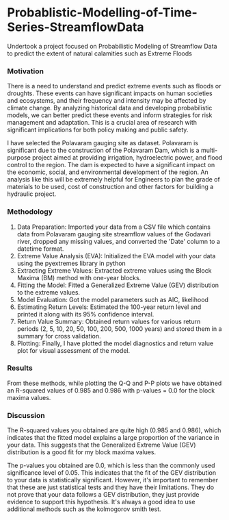 # Probablistic-Modelling-of-Time-Series-StreamflowData
Undertook a project focused on Probabilistic Modeling of Streamflow Data to predict the extent  of natural calamities such as Extreme Floods

### Motivation

There is a need to understand and predict extreme events such as floods or droughts. These events can have significant impacts on human societies and ecosystems, and their frequency and intensity may be affected by climate change. By analyzing historical data and developing probabilistic models, we can better predict these events and inform strategies for risk management and adaptation. This is a crucial area of research with significant implications for both policy making and public safety. 

I have selected the Polavaram gauging site as dataset. Polavaram is significant due to the construction of the Polavaram Dam, which is a multi-purpose project aimed at providing irrigation, hydroelectric power, and flood control to the region. The dam is expected to have a significant impact on the economic, social, and environmental development of the region. An analysis like this will be extremely helpful for Engineers to plan the grade of materials to be used, cost of construction and other factors for building a hydraulic project.

### Methodology

1. Data Preparation: Imported your data from a CSV file which contains data from Polavaram gauging site streamflow values of the Godavari river, dropped any missing values, and converted the 'Date' column to a datetime format.
2. Extreme Value Analysis (EVA): Initialized the EVA model with your data using the pyextremes library in python
3. Extracting Extreme Values: Extracted extreme values using the Block Maxima (BM) method with one-year blocks.
4. Fitting the Model: Fitted a Generalized Extreme Value (GEV) distribution to the extreme values.
5. Model Evaluation: Got the model parameters such as AIC, likelihood
6. Estimating Return Levels: Estimated the 100-year return level and printed it along with its 95% confidence interval.
7. Return Value Summary: Obtained return values for various return periods (2, 5, 10, 20, 50, 100, 200, 500, 1000 years) and stored them in a summary for cross validation.
8. Plotting: Finally, I have plotted the model diagnostics and return value plot for visual assessment of the model.

### Results

From these methods, while plotting the Q-Q and P-P plots we have obtained an R-squared values of 0.985 and 0.986 with p-values = 0.0 for the block maxima values.

### Discussion

The R-squared values you obtained are quite high (0.985 and 0.986), which indicates that the fitted model explains a large proportion of the variance in your data. This suggests that the Generalized Extreme Value (GEV) distribution is a good fit for my block maxima values.

The p-values you obtained are 0.0, which is less than the commonly used significance level of 0.05. This indicates that the fit of the GEV distribution to your data is statistically significant.
However, it's important to remember that these are just statistical tests and they have their limitations. They do not prove that your data follows a GEV distribution, they just provide evidence to support this hypothesis. It's always a good idea to use additional methods such as the kolmogorov smith test.
